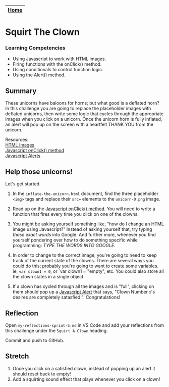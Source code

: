 [Home](../README.md)|
---|

# Squirt The Clown

### Learning Competencies

- Using Javascript to work with HTML images.
- Firing functions with the onClick() method.
- Using conditionals to control function logic.
- Using the Alert() method.

## Summary

These unicorns have baloons for horns; but what good is a deflated horn? In this challenge you are going to replace the placeholder images with deflated unicorns, then write some logic that cycles through the appropriate images when you click on a unicorn. Once the unicorn horn is fully inflated, an alert will pop up on the screen with a heartfelt THANK YOU from the unicorn. 

Resources:\
[HTML Images](https://www.w3schools.com/html/html_images.asp)\
[Javascript onClick() method](https://www.w3schools.com/jsref/event_onclick.asp)\
[Javascript Alerts](https://www.w3schools.com/jsref/met_win_alert.asp)

## Help those unicorns! 

Let's get started.

1. In the `inflate-the-unicorn.html` document, find the three placeholder `<img>` tags and replace their `src=` elements to the `unicorn-0.png` image.

2. Read up on the [Javascript onClick() method](https://www.w3schools.com/jsref/event_onclick.asp).
You will need to write a function that fires every time you click on one of the clowns.

3. You might be asking yourself something like, "how do I change an HTML image using Javascript?"
Instead of asking yourself that, try typing _those exact words_ into Google. And further more, whenever you find yourself pondering over how to do something specific while programming: *TYPE THE WORDS INTO GOOGLE*.

4. In order to change to the correct image, you're going to need to keep track of the current state of the clowns. There are several ways you could do this; probably you're going to want to create some variables. ie, `var clown1 = 0`, or `var clown1 = "empty", etc. You could also store all the clown states in a single object. 

5. If a clown has cycled through all the images and is "full", clicking on them should pop up a [Javascript Alert](https://www.w3schools.com/jsref/met_win_alert.asp) that says, "Clown Number `x`'s desires are completely satasfied!". Congratulations! 

## Reflection

Open `my-reflections-sprint-5.md` in VS Code and add your reflections from this challenge under the `Squirt A Clown` heading.

Commit and push to GitHub.

## Stretch

1. Once you click on a satisfied clown, instead of popping up an alert it should reset back to empty!
2. Add a squirting sound effect that plays whenever you click on a clown!